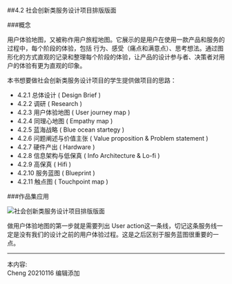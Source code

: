 
##4.2 社会创新类服务设计项目排版版面

###概念

用户体验地图，又被称作用户旅程地图。它展示的是用户在使用一款产品和服务的过程中，每个阶段的体验，包括 行为、感受（痛点和满意点）、思考想法。通过图形化的方式直观的记录和整理每个阶段的体验，让产品的设计参与者、决策者对用户的体验有更为直观的印象。

本书想要做社会创新类服务设计项目的学生提供做项目的思路：

* 4.2.1 总体设计 ( Design Brief )
* 4.2.2 调研 ( Research )
* 4.2.3 用户体验地图 ( User journey map )
* 4.2.4 同理心地图 ( Empathy map )
* 4.2.5 蓝海战略 ( Blue ocean startegy )
* 4.2.6 问题阐述与价值主张 ( Value proposition & Problem statement )
* 4.2.7 硬件产出 ( Hardware )
* 4.2.8 信息架构与低保真 ( Info Architecture & Lo-fi )
* 4.2.9 高保真 ( Hifi )
* 4.2.10 服务蓝图 ( Blueprint )
* 4.2.11 触点图 ( Touchpoint map )



###作品集应用

![ 社会创新类服务设计项目排版版面 ](http://kitpic.makebi.net/2021/social_05.jpg)

做用户体验地图的第一步就是需要列出 User action这一条线，切记这条服务线一定是没有我们的设计之前的用户体验过程。这是之后区别于服务蓝图很重要的一点。

---
本内容:  
Cheng 20210116 编辑添加

